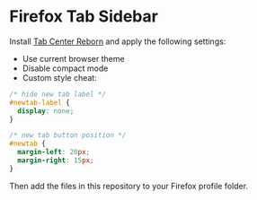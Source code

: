 # Firefox Tab Sidebar

Install [Tab Center Reborn](https://framagit.org/ariasuni/tabcenter-reborn) and apply the following settings:

- Use current browser theme
- Disable compact mode
- Custom style cheat:

```css
/* hide new tab label */
#newtab-label {
  display: none;
}

/* new tab button position */
#newtab {
  margin-left: 20px;
  margin-right: 15px;
}
```

Then add the files in this repository to your Firefox profile folder.
